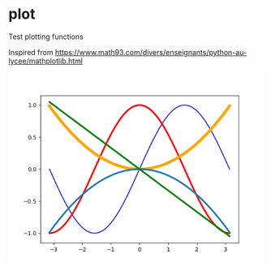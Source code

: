 # plot

Test plotting functions

Inspired from https://www.math93.com/divers/enseignants/python-au-lycee/mathplotlib.html

![graph.png](https://github.com/julienraoult/plot/blob/main/graph.png)
